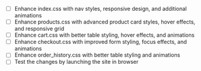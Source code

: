 
- [ ] Enhance index.css with nav styles, responsive design, and additional animations
- [ ] Enhance products.css with advanced product card styles, hover effects, and responsive grid
- [ ] Enhance cart.css with better table styling, hover effects, and animations
- [ ] Enhance checkout.css with improved form styling, focus effects, and animations
- [ ] Enhance order_history.css with better table styling and animations
- [ ] Test the changes by launching the site in browser
